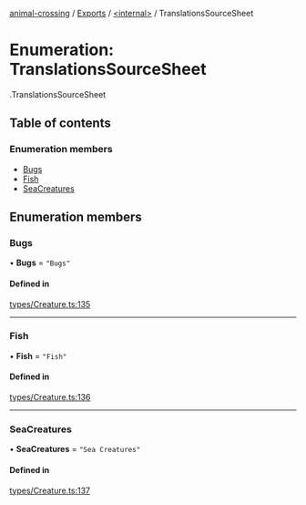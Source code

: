 [animal-crossing](../README.md) / [Exports](../modules.md) / [<internal\>](../modules/internal_.md) / TranslationsSourceSheet

# Enumeration: TranslationsSourceSheet

[<internal>](../modules/internal_.md).TranslationsSourceSheet

## Table of contents

### Enumeration members

- [Bugs](internal_.TranslationsSourceSheet.md#bugs)
- [Fish](internal_.TranslationsSourceSheet.md#fish)
- [SeaCreatures](internal_.TranslationsSourceSheet.md#seacreatures)

## Enumeration members

### Bugs

• **Bugs** = `"Bugs"`

#### Defined in

[types/Creature.ts:135](https://github.com/Norviah/animal-crossing/blob/4d5e5b0/module/types/Creature.ts#L135)

___

### Fish

• **Fish** = `"Fish"`

#### Defined in

[types/Creature.ts:136](https://github.com/Norviah/animal-crossing/blob/4d5e5b0/module/types/Creature.ts#L136)

___

### SeaCreatures

• **SeaCreatures** = `"Sea Creatures"`

#### Defined in

[types/Creature.ts:137](https://github.com/Norviah/animal-crossing/blob/4d5e5b0/module/types/Creature.ts#L137)
